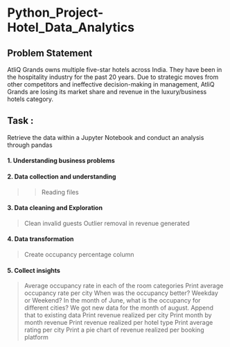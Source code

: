 # Python_Project-Hotel_Data_Analytics

## Problem Statement 

AtliQ Grands owns multiple five-star hotels across India. They have been in the hospitality industry for the past 20 years. Due to strategic moves from other competitors and ineffective decision-making in management, AtliQ Grands are losing its market share and revenue in the luxury/business hotels category.

## Task : 

Retrieve the data within a Jupyter Notebook and conduct an analysis through pandas 

#### 1. Understanding business problems 

#### 2. Data collection and understanding 
   >> Reading files 
        
#### 3. Data cleaning and Exploration 
   > Clean invalid guests
   > Outlier removal in revenue generated
  
#### 4. Data transformation 
   > Create occupancy percentage column
  
#### 5. Collect insights 
   > Average occupancy rate in each of the room categories
   > Print average occupancy rate per city
   > When was the occupancy better? Weekday or Weekend?
   > In the month of June, what is the occupancy for different cities?
   > We got new data for the month of august. Append that to existing data
   > Print revenue realized per city
   > Print month by month revenue
   > Print revenue realized per hotel type
   > Print average rating per city
   > Print a pie chart of revenue realized per booking platform
